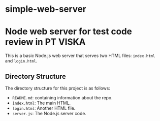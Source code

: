# simple-web-server

# Node web server for test code review in PT VISKA

This is a basic Node.js web server that serves two HTML files: `index.html` and `login.html`.

## Directory Structure

The directory structure for this project is as follows:

- `README.md`: containing information about the repo.
- `index.html`: The main HTML.
- `login.html`: Another HTML file.
- `server.js`: The Node.js server code.
